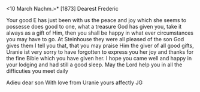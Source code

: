  <10 March Nachm.>* [1873]
Dearest Frederic

Your good E has just been with us the peace and joy which she seems to possesse does good to one, what a treasure God has given you, take it always as a gift of Him, then you shall be happy in what ever circumstances you may have to go. At Steinhouse they were all pleased of the son God gives them I tell you that, that you may praise Him the giver of all good gifts, 
Uranie ist very sorry to have forgotten to express you her joy and thanks for the fine Bible which you have given her. I hope you came well and happy in your lodging and had still a good sleep. May the Lord help you in all the difficuties you meet daily

Adieu dear son With love from Uranie
 yours affectly JG
